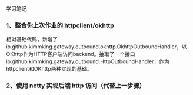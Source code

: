 学习笔记

### 1、整合你上次作业的 httpclient/okhttp

相对基础代码，新增了io.github.kimmking.gateway.outbound.okhttp.OkhttpOutboundHandler，以OKhttp作为HTTP客户端访问backend。抽取了一个接口io.github.kimmking.gateway.outbound.HttpOutboundHandler，作为httpclient和OKhttp两种实现的基础。

### 2、使用 netty 实现后端 http 访问（代替上一步骤）

